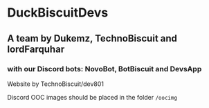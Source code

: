 # DuckBiscuitDevs

## A team by Dukemz, TechnoBiscuit and lordFarquhar

### with our Discord bots: NovoBot, BotBiscuit and DevsApp



Website by TechnoBiscuit/dev801

Discord OOC images should be placed in the folder `/oocimg`
